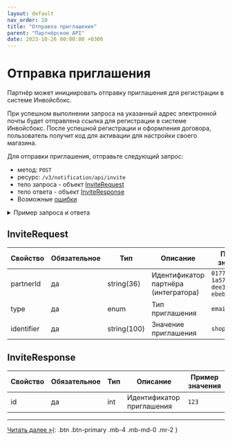 ```yaml
---
layout: default
nav_order: 10
title: "Отправка приглашения"
parent: "Партнёрское API"
date: 2023-10-26 00:00:00 +0300
---
```


# Отправка приглашения

Партнёр может инициировать отправку приглашения для регистрации в системе Инвойсбокс.

При успешном выполнении запроса на указанный адрес электронной почты будет отправлена ссылка для
регистрации в системе Инвойсбокс. После успешной регистрации и оформления договора, пользователь
получит код для активации для настройки своего магазина.

Для отправки приглашения, отправьте следующий запрос:

- метод: `POST`
- ресурс: `/v3/notification/api/invite`
- тело запроса - объект [InviteRequest](#inviterequest)
- тело ответа - объект [InviteResponse](#inviteresponse)
- Возможные [ошибки](/docs/dictionary/error/)


<details>
  <summary>Пример запроса и ответа</summary>
<section markdown="1">
``` json
POST /v3/notification/api/invite
Authorization: Bearer b37c4c689295904ed21eee5d9a48d42e
Content-Type: application/json
Accept: application/json
{
   "identifier": "shop@shop.com",
   "type": "email",
   "partnerId": "ffffffff-ffff-ffff-ffff-ffffffffffff"
}
```
</section>
<section markdown="1">
``` json
{
   "data":{
      "id":"d5490c3d-e2f8-4f90-aa8b-87b1cd2956af"
   }
}
```
</section>
</details>

## InviteRequest

| Свойство        | Обязательное | Тип             | Описание                                                            | Пример значения                        |
|-----------------|--------------|-----------------|---------------------------------------------------------------------|----------------------------------------|
| partnerId       | да           | string(36)      | Идентификатор партнёра (интегратора)                                | `01771534-1a57-f184-dee3-ebeb91dded76` |
| type            | да           | enum            | Тип приглашения                                                     | `email` |
| identifier      | да           | string(100)     | Значение приглашения                                                | `shop@shop.com` |

## InviteResponse


| Свойство                  | Обязательное | Тип   | Описание                     | Пример значения |
|---------------------------|--------------|-------|------------------------------|-----------------|
| id                        | да           | int   | Идентификатор приглашения    | `123`           |



---

[Читать далее &raquo;](/docs/partner/activation/){: .btn .btn-primary .mb-4 .mb-md-0 .mr-2 }

